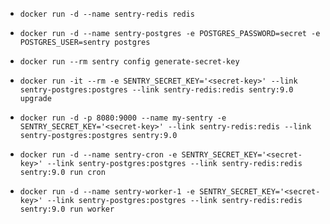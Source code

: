 - `docker run -d --name sentry-redis redis`
- `docker run -d --name sentry-postgres -e POSTGRES_PASSWORD=secret -e POSTGRES_USER=sentry postgres`
- `docker run --rm sentry config generate-secret-key`

- `docker run -it --rm -e SENTRY_SECRET_KEY='<secret-key>' --link sentry-postgres:postgres --link sentry-redis:redis sentry:9.0 upgrade`
- `docker run -d -p 8080:9000 --name my-sentry -e SENTRY_SECRET_KEY='<secret-key>' --link sentry-redis:redis --link sentry-postgres:postgres sentry:9.0`
- `docker run -d --name sentry-cron -e SENTRY_SECRET_KEY='<secret-key>' --link sentry-postgres:postgres --link sentry-redis:redis sentry:9.0 run cron`
- `docker run -d --name sentry-worker-1 -e SENTRY_SECRET_KEY='<secret-key>' --link sentry-postgres:postgres --link sentry-redis:redis sentry:9.0 run worker`